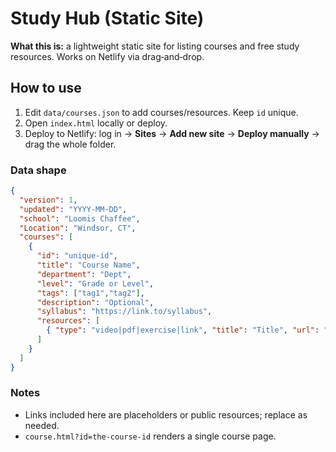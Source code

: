# Study Hub (Static Site)

**What this is:** a lightweight static site for listing courses and free study resources. Works on Netlify via drag‑and‑drop.

## How to use
1. Edit `data/courses.json` to add courses/resources. Keep `id` unique.
2. Open `index.html` locally or deploy.
3. Deploy to Netlify: log in → **Sites** → **Add new site** → **Deploy manually** → drag the whole folder.

### Data shape
```json
{
  "version": 1,
  "updated": "YYYY-MM-DD",
  "school": "Loomis Chaffee",
  "Location": "Windsor, CT",
  "courses": [
    {
      "id": "unique-id",
      "title": "Course Name",
      "department": "Dept",
      "level": "Grade or Level",
      "tags": ["tag1","tag2"],
      "description": "Optional",
      "syllabus": "https://link.to/syllabus",
      "resources": [
        { "type": "video|pdf|exercise|link", "title": "Title", "url": "https://...", "provider": "Optional", "description": "Optional" }
      ]
    }
  ]
}
```

### Notes
- Links included here are placeholders or public resources; replace as needed.
- `course.html?id=the-course-id` renders a single course page.
